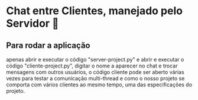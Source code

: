 # Chat entre Clientes, manejado pelo Servidor 🔔

## Para rodar a aplicação
apenas abrir e executar o código "server-project.py" e abrir e executar o código "cliente-project.py", digitar o nome a aparecer no chat e trocar mensagens com outros usuários, o código cliente pode ser aberto várias vezes para testar a comunicação multi-thread e como o nosso projeto se comporta com vários clientes ao mesmo tempo, uma das especificações do projeto.
